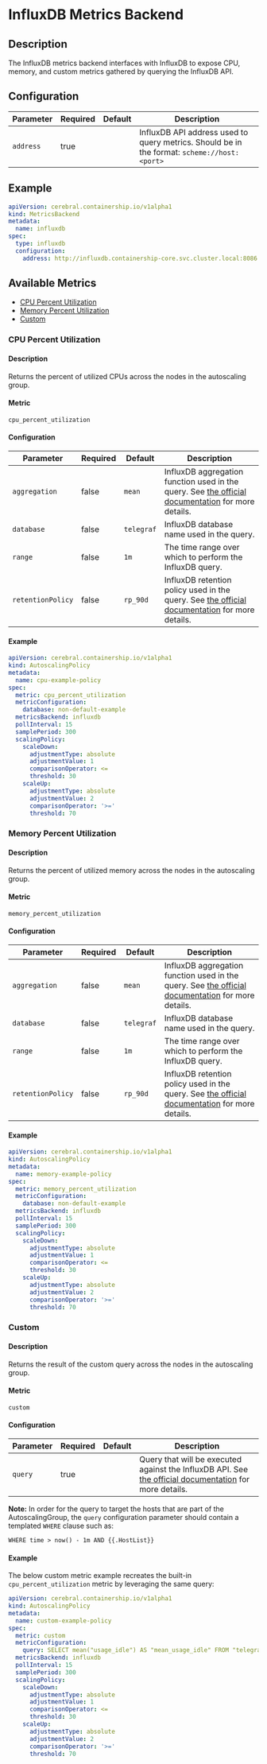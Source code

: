 # InfluxDB Metrics Backend

## Description
The InfluxDB metrics backend interfaces with InfluxDB to expose CPU, memory, and custom metrics gathered by querying the InfluxDB API.

## Configuration
| Parameter | Required | Default | Description |
|-----------|----------|---------|-------------|
| `address` | true | | InfluxDB API address used to query metrics. Should be in the format: `scheme://host:<port>` |

## Example
```yaml
apiVersion: cerebral.containership.io/v1alpha1
kind: MetricsBackend
metadata:
  name: influxdb
spec:
  type: influxdb
  configuration:
    address: http://influxdb.containership-core.svc.cluster.local:8086
```

## Available Metrics
* [CPU Percent Utilization](#cpu-percent-utilization)
* [Memory Percent Utilization](#memory-percent-utilization)
* [Custom](#custom)

### CPU Percent Utilization

#### Description
Returns the percent of utilized CPUs across the nodes in the autoscaling group.

#### Metric
`cpu_percent_utilization`

#### Configuration
| Parameter | Required | Default | Description |
|-----------|----------|---------|-------------|
| `aggregation` | false | `mean` | InfluxDB aggregation function used in the query. See [the official documentation](https://docs.influxdata.com/influxdb/v1.7/query_language/functions/#aggregations) for more details. |
| `database` | false | `telegraf` | InfluxDB database name used in the query. |
| `range` | false | `1m` | The time range over which to perform the InfluxDB query. |
| `retentionPolicy` | false | `rp_90d` | InfluxDB retention policy used in the query. See [the official documentation](https://docs.influxdata.com/influxdb/v1.7/query_language/database_management/#retention-policy-management) for more details. |

#### Example
```yaml
apiVersion: cerebral.containership.io/v1alpha1
kind: AutoscalingPolicy
metadata:
  name: cpu-example-policy
spec:
  metric: cpu_percent_utilization
  metricConfiguration:
    database: non-default-example
  metricsBackend: influxdb
  pollInterval: 15
  samplePeriod: 300
  scalingPolicy:
    scaleDown:
      adjustmentType: absolute
      adjustmentValue: 1
      comparisonOperator: <=
      threshold: 30
    scaleUp:
      adjustmentType: absolute
      adjustmentValue: 2
      comparisonOperator: '>='
      threshold: 70
```

### Memory Percent Utilization

#### Description
Returns the percent of utilized memory across the nodes in the autoscaling group.

#### Metric
`memory_percent_utilization`

#### Configuration
| Parameter | Required | Default | Description |
|-----------|----------|---------|-------------|
| `aggregation` | false | `mean` | InfluxDB aggregation function used in the query. See [the official documentation](https://docs.influxdata.com/influxdb/v1.7/query_language/functions/#aggregations) for more details. |
| `database` | false | `telegraf` | InfluxDB database name used in the query. |
| `range` | false | `1m` | The time range over which to perform the InfluxDB query. |
| `retentionPolicy` | false | `rp_90d` | InfluxDB retention policy used in the query. See [the official documentation](https://docs.influxdata.com/influxdb/v1.7/query_language/database_management/#retention-policy-management) for more details. |

#### Example
```yaml
apiVersion: cerebral.containership.io/v1alpha1
kind: AutoscalingPolicy
metadata:
  name: memory-example-policy
spec:
  metric: memory_percent_utilization
  metricConfiguration:
    database: non-default-example
  metricsBackend: influxdb
  pollInterval: 15
  samplePeriod: 300
  scalingPolicy:
    scaleDown:
      adjustmentType: absolute
      adjustmentValue: 1
      comparisonOperator: <=
      threshold: 30
    scaleUp:
      adjustmentType: absolute
      adjustmentValue: 2
      comparisonOperator: '>='
      threshold: 70
```

### Custom

#### Description
Returns the result of the custom query across the nodes in the autoscaling group.

#### Metric
`custom`

#### Configuration
| Parameter | Required | Default | Description |
|-----------|----------|---------|-------------|
| `query` | true | | Query that will be executed against the InfluxDB API. See [the official documentation](https://docs.influxdata.com/influxdb/v1.7/query_language/spec/) for more details. |

**Note:** In order for the query to target the hosts that are part of the AutoscalingGroup, the `query` configuration parameter should contain a templated `WHERE` clause such as:
```
WHERE time > now() - 1m AND {{.HostList}}
```

#### Example
The below custom metric example recreates the built-in `cpu_percent_utilization` metric by leveraging the same query:
```yaml
apiVersion: cerebral.containership.io/v1alpha1
kind: AutoscalingPolicy
metadata:
  name: custom-example-policy
spec:
  metric: custom
  metricConfiguration:
    query: SELECT mean("usage_idle") AS "mean_usage_idle" FROM "telegraf"."rp_90d"."cpu" WHERE time > now() - 1m AND {{.HostList}}
  metricsBackend: influxdb
  pollInterval: 15
  samplePeriod: 300
  scalingPolicy:
    scaleDown:
      adjustmentType: absolute
      adjustmentValue: 1
      comparisonOperator: <=
      threshold: 30
    scaleUp:
      adjustmentType: absolute
      adjustmentValue: 2
      comparisonOperator: '>='
      threshold: 70
```

